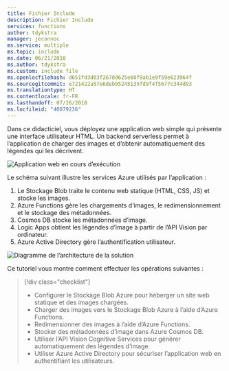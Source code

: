 ```yaml
---
title: Fichier Include
description: Fichier Include
services: functions
author: tdykstra
manager: jeconnoc
ms.service: multiple
ms.topic: include
ms.date: 06/21/2018
ms.author: tdykstra
ms.custom: include file
ms.openlocfilehash: d651fd3d03f2678d625e60f9ab1e9f59e623964f
ms.sourcegitcommit: e721422a57e6deb95245135fd9f4f5677c344d93
ms.translationtype: HT
ms.contentlocale: fr-FR
ms.lasthandoff: 07/26/2018
ms.locfileid: "40079236"
---
```

Dans ce didacticiel, vous déployez une application web simple qui présente une interface utilisateur HTML. Un backend serverless permet à l’application de charger des images et d’obtenir automatiquement des légendes qui les décrivent.

![Application web en cours d’exécution](media/functions-first-serverless-web-app/0-app-screenshot-finished.png)

Le schéma suivant illustre les services Azure utilisés par l’application :

1. Le Stockage Blob traite le contenu web statique (HTML, CSS, JS) et stocke les images.
2. Azure Functions gère les chargements d’images, le redimensionnement et le stockage des métadonnées.
3. Cosmos DB stocke les métadonnées d’image.
4. Logic Apps obtient les légendes d’image à partir de l’API Vision par ordinateur.
5. Azure Active Directory gère l’authentification utilisateur.

![Diagramme de l’architecture de la solution](media/functions-first-serverless-web-app/0-architecture.jpg)

Ce tutoriel vous montre comment effectuer les opérations suivantes :
> [!div class="checklist"]
> * Configurer le Stockage Blob Azure pour héberger un site web statique et des images chargées.
> * Charger des images vers le Stockage Blob Azure à l’aide d’Azure Functions.
> * Redimensionner des images à l’aide d’Azure Functions.
> * Stocker des métadonnées d’image dans Azure Cosmos DB.
> * Utiliser l’API Vision Cognitive Services pour générer automatiquement des légendes d’image.
> * Utiliser Azure Active Directory pour sécuriser l’application web en authentifiant les utilisateurs.